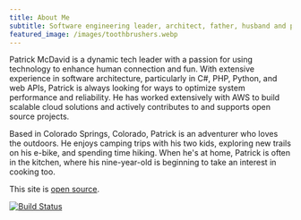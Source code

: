 ```yaml
---
title: About Me
subtitle: Software engineering leader, architect, father, husband and philosopher
featured_image: /images/toothbrushers.webp
---
```


Patrick McDavid is a dynamic tech leader with a passion for using technology to enhance human connection and fun. With extensive experience in software architecture, particularly in C#, PHP, Python, and web APIs, Patrick is always looking for ways to optimize system performance and reliability. He has worked extensively with AWS to build scalable cloud solutions and actively contributes to and supports open source projects.

Based in Colorado Springs, Colorado, Patrick is an adventurer who loves the outdoors. He enjoys camping trips with his two kids, exploring new trails on his e-bike, and spending time hiking. When he's at home, Patrick is often in the kitchen, where his nine-year-old is beginning to take an interest in cooking too.

This site is [open source](https://github.com/ehippy/blog).

[![Build Status](https://github.com/ehippy/blog/actions/workflows/jekyll.yml/badge.svg)](https://github.com/ehippy/blog/actions/workflows/jekyll.yml)